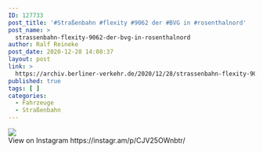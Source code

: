 ```yaml
---
ID: 127733
post_title: '#Straßenbahn #flexity #9062 der #BVG in #rosenthalnord'
post_name: >
  strassenbahn-flexity-9062-der-bvg-in-rosenthalnord
author: Ralf Reineke
post_date: 2020-12-28 14:08:37
layout: post
link: >
  https://archiv.berliner-verkehr.de/2020/12/28/strassenbahn-flexity-9062-der-bvg-in-rosenthalnord/
published: true
tags: [ ]
categories:
  - Fahrzeuge
  - Straßenbahn
---
```

<div><img src='https://scontent-iad3-1.cdninstagram.com/v/t51.29350-15/133647041_112387727410086_2649706804837392314_n.jpg?_nc_cat=107&ccb=2&_nc_sid=8ae9d6&_nc_ohc=C64FKTc1XScAX8ZvgDz&_nc_ht=scontent-iad3-1.cdninstagram.com&oh=40209be2612a72e0202fed7097f6e196&oe=600DB4C9' style='max-width:600px;' /><br/><div>View on Instagram https://instagr.am/p/CJV25OWnbtr/</div></div>